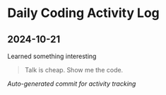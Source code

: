 # Daily Coding Activity Log

## 2024-10-21

Learned something interesting

> Talk is cheap. Show me the code.

*Auto-generated commit for activity tracking*

